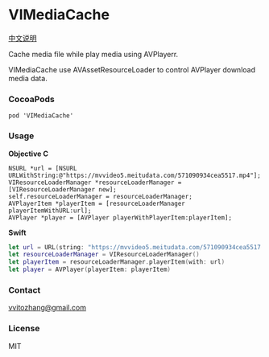 # VIMediaCache

[中文说明](https://mp.weixin.qq.com/s/v1sw_Sb8oKeZ8sWyjBUXGA)

Cache media file while play media using AVPlayerr.

VIMediaCache use AVAssetResourceLoader to control AVPlayer download media data.

### CocoaPods

`pod 'VIMediaCache'`

### Usage

**Objective C**

```Objc
NSURL *url = [NSURL URLWithString:@"https://mvvideo5.meitudata.com/571090934cea5517.mp4"];
VIResourceLoaderManager *resourceLoaderManager = [VIResourceLoaderManager new];
self.resourceLoaderManager = resourceLoaderManager;
AVPlayerItem *playerItem = [resourceLoaderManager playerItemWithURL:url];
AVPlayer *player = [AVPlayer playerWithPlayerItem:playerItem];
```

**Swift**

```Swift
let url = URL(string: "https://mvvideo5.meitudata.com/571090934cea5517.mp4")
let resourceLoaderManager = VIResourceLoaderManager()
let playerItem = resourceLoaderManager.playerItem(with: url)
let player = AVPlayer(playerItem: playerItem)
```

### Contact

vvitozhang@gmail.com

### License

MIT
